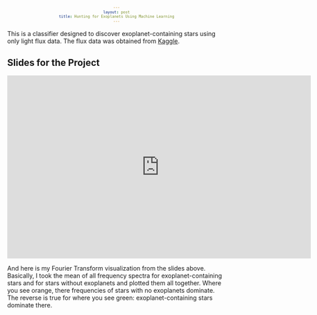 ```yaml
---
layout: post
title: Hunting for Exoplanets Using Machine Learning
---
```


This is a classifier designed to discover exoplanet-containing stars using only light flux data. The flux data was obtained from [Kaggle](https://www.kaggle.com/keplersmachines/kepler-labelled-time-series-data).

## Slides for the Project  

<iframe src="https://docs.google.com/presentation/d/1pucUKCzdeLy-XIkigfJ3_PBa1bkkxwaXUjpiDN_olYA/embed?start=true&loop=true&delayms=10000" frameborder="0" width="700" height="422" allowfullscreen="true" mozallowfullscreen="true" webkitallowfullscreen="true"></iframe>  

And here is my Fourier Transform visualization from the slides above. Basically, I took the mean of all frequency spectra for exoplanet-containing stars and for stars without exoplanets and plotted them all together. Where you see orange, there frequencies of stars with no exoplanets dominate. The reverse is true for where you see green: exoplanet-containing stars dominate there.  

<style>

div {
  text-align: center;
  font: 10px sans-serif;
}

.axis path,
.axis line {
  fill: none;
  stroke: #000;
  shape-rendering: crispEdges;
}

.x.axis path {
  display: none;
}

.area.above {
  fill: rgb(252,141,89);
}

.area.below {
  fill: rgb(145,207,96);
}

.line {
  fill: none;
  stroke: #000;
  stroke-width: 1.5px;
}

</style>
<div>
<script src="https://d3js.org/d3.v3.min.js"></script>
<script>

var margin = {top: 20, right: 20, bottom: 30, left: 50},
    width = 960 - margin.left - margin.right,
    height = 500 - margin.top - margin.bottom;

// var parseDate = d3.time.format("%Y%m%d").parse;

// var x = d3.time.scale()
//     .range([0, width]);

var x = d3.scale.linear()
    .range([0, width])
    .domain([0, 0.8]);

// var y = d3.scale.linear()
//     .range([height, 0]);

var y = d3.scale.linear()
    .range([height, 0])
    .domain([0, 0.1]);

var xAxis = d3.svg.axis()
    .scale(x)
    .orient("bottom");

var yAxis = d3.svg.axis()
    .scale(y)
    .orient("left");

var line = d3.svg.area()
    .interpolate("basis")
    .x(function(d) { return x(d.frequency); })
    .y(function(d) { return y(d["avg.spectrum of stars w/exoplanets"]); });

var area = d3.svg.area()
    .interpolate("basis")
    .x(function(d) { return x(d.frequency); })
    .y1(function(d) { return y(d["avg.spectrum of stars w/exoplanets"]); });

var svg = d3.select("div").append("svg")
    .attr("width", width + margin.left + margin.right)
    .attr("height", height + margin.top + margin.bottom)
  .append("g")
    .attr("transform", "translate(" + margin.left + "," + margin.top + ")");

d3.csv("/data/exoplanet_flux_spectrum.csv", function(error, data) {
  if (error) throw error;

  data.forEach(function(d) {
    d.frequency = d.frequency;
    d["avg.spectrum of stars w/exoplanets"]= +d["avg.spectrum of stars w/exoplanets"];
    d["avg.spectrum of stars w/o exoplanets"] = +d["avg.spectrum of stars w/o exoplanets"];
  });

  x.domain(d3.extent(data, function(d) { return d.frequency; }));

  y.domain([
    d3.min(data, function(d) { return Math.min(d["avg.spectrum of stars w/exoplanets"],
      d["avg.spectrum of stars w/o exoplanets"]); }),
    d3.max(data, function(d) { return Math.max(d["avg.spectrum of stars w/exoplanets"],
      d["avg.spectrum of stars w/o exoplanets"]); })
  ]);

  svg.datum(data);

  svg.append("clipPath")
      .attr("id", "clip-below")
    .append("path")
      .attr("d", area.y0(height));

  svg.append("clipPath")
      .attr("id", "clip-above")
    .append("path")
      .attr("d", area.y0(0));

  svg.append("path")
      .attr("class", "area above")
      .attr("clip-path", "url(#clip-above)")
      .attr("d", area.y0(function(d) { return y(d["avg.spectrum of stars w/o exoplanets"]); }));

  svg.append("path")
      .attr("class", "area below")
      .attr("clip-path", "url(#clip-below)")
      .attr("d", area);

  svg.append("path")
      .attr("class", "line")
      .attr("d", line);

  svg.append("g")
      .attr("class", "x axis")
      .attr("transform", "translate(0," + height + ")")
      .call(xAxis)
    .append("text")
      .attr("x", 500)
      .attr("y", 25)
      .attr("dx", ".71em")
      .style("text-anchor", "end")
      .text("Observational Frequency, Hz");;

  svg.append("g")
      .attr("class", "y axis")
      .call(yAxis)
    .append("text")
      .attr("transform", "rotate(-90)")
      .attr("y", 6)
      .attr("dy", ".71em")
      .style("text-anchor", "end")
      .text("Unitless Flux");
});

</script>
</div>

